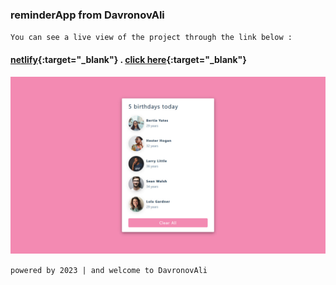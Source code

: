 ### reminderApp from DavronovAli
`You can see a live view of the project through the link below :`
#### [netlify](https://the-ormus-001.netlify.app/){:target="_blank"}  .  [click here](https://the-ormus-001.netlify.app/){:target="_blank"}
![reminderApp](/public/preview-img/img.jpg)

`powered by 2023 | and welcome to DavronovAli`
